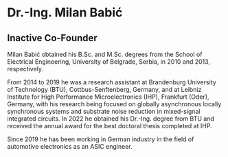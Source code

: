 # Dr.-Ing. Milan Babić 
## Inactive Co-Founder
Milan Babić obtained his B.Sc. and M.Sc. degrees from the School of Electrical Engineering, University of Belgrade, Serbia, in 2010 and 2013, respectively.

From 2014 to 2019 he was a research assistant at Brandenburg University of Technology (BTU), Cottbus-Senftenberg, Germany, and at Leibniz Institute for High Performance Microelectronics (IHP), Frankfurt (Oder), Germany, with his research being focused on globally asynchronous locally synchronous systems and substrate noise reduction in mixed-signal integrated circuits.
In 2022 he obtained his Dr.-Ing. degree from BTU and received the annual award for the best doctoral thesis completed at IHP.

Since 2019 he has been working in German industry in the field of automotive electronics as an ASIC engineer.
